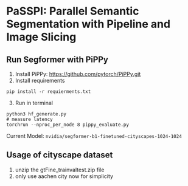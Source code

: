 # PaSSPI: Parallel Semantic Segmentation with Pipeline and Image Slicing

## Run Segformer with PiPPy

1. Install PiPPy: https://github.com/pytorch/PiPPy.git
2. Install requirements

```
pip install -r requierments.txt
```

3. Run in terminal

```
python3 hf_generate.py
# measure latency
torchrun --nproc_per_node 8 pippy_evaluate.py
```

Current Model: `nvidia/segformer-b1-finetuned-cityscapes-1024-1024`

## Usage of cityscape dataset
1. unzip the gtFine_trainvaltest.zip file
2. only use aachen city now for simplicity